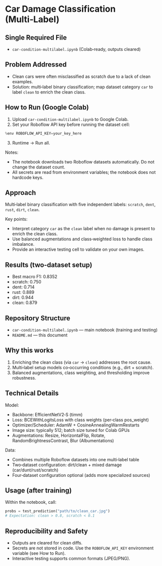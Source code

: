 # Car Damage Classification (Multi‑Label)

## Single Required File

- `car-condition-multilabel.ipynb` (Colab‑ready, outputs cleared)

## Problem Addressed

- Clean cars were often misclassified as scratch due to a lack of clean examples.
- Solution: multi‑label binary classification; map dataset category `car` to label `clean` to enrich the clean class.

## How to Run (Google Colab)

1) Upload `car-condition-multilabel.ipynb` to Google Colab.
2) Set your Roboflow API key before running the dataset cell:
```python
%env ROBOFLOW_API_KEY=your_key_here
```
3) Runtime → Run all.

Notes:
- The notebook downloads two Roboflow datasets automatically. Do not change the dataset count.
- All secrets are read from environment variables; the notebook does not hardcode keys.

## Approach

Multi‑label binary classification with five independent labels: `scratch`, `dent`, `rust`, `dirt`, `clean`.

Key points:
- Interpret category `car` as the `clean` label when no damage is present to enrich the clean class.
- Use balanced augmentations and class‑weighted loss to handle class imbalance.
- Provide an interactive testing cell to validate on your own images.

## Results (two‑dataset setup)

- Best macro F1: 0.8352
- scratch: 0.750
- dent:   0.714
- rust:   0.889
- dirt:   0.944
- clean:  0.879

## Repository Structure

- `car-condition-multilabel.ipynb` — main notebook (training and testing)
- `README.md` — this document

## Why this works

1) Enriching the clean class (via `car` → `clean`) addresses the root cause.
2) Multi‑label setup models co‑occurring conditions (e.g., dirt + scratch).
3) Balanced augmentations, class weighting, and thresholding improve robustness.

## Technical Details

Model:
- Backbone: EfficientNetV2‑S (timm)
- Loss: BCEWithLogitsLoss with class weights (per‑class pos_weight)
- Optimizer/Scheduler: AdamW + CosineAnnealingWarmRestarts
- Image size: typically 512; batch size tuned for Colab GPUs
- Augmentations: Resize, HorizontalFlip, Rotate, RandomBrightnessContrast, Blur (Albumentations)

Data:
- Combines multiple Roboflow datasets into one multi‑label table
- Two‑dataset configuration: dirt/clean + mixed damage (car/dunt/rust/scratch)
- Four‑dataset configuration optional (adds more specialized sources)

## Usage (after training)

Within the notebook, call:
```python
probs = test_prediction("path/to/clean_car.jpg")
# Expectation: clean > 0.8, scratch < 0.1
```

## Reproducibility and Safety

- Outputs are cleared for clean diffs.
- Secrets are not stored in code. Use the `ROBOFLOW_API_KEY` environment variable (see How to Run).
- Interactive testing supports common formats (JPEG/PNG).
